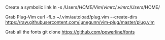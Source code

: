 Create a symbolic link
ln -s /Users/$HOME/Vim/vimrc/.vimrc /Users/$HOME/

Grab Plug-Vim
curl -fLo ~/.vim/autoload/plug.vim --create-dirs \
    https://raw.githubusercontent.com/junegunn/vim-plug/master/plug.vim

Grab all the fonts
git clone https://github.com/powerline/fonts
